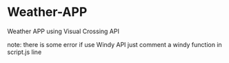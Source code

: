 ﻿# Weather-APP
Weather APP using Visual Crossing API 

note: there is some error if use Windy API just comment a windy function in script.js line 
